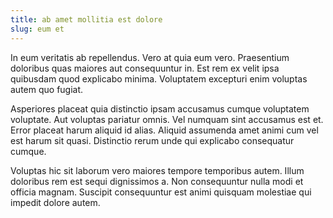 ```yaml
---
title: ab amet mollitia est dolore
slug: eum et
---
```


In eum veritatis ab repellendus. Vero at quia eum vero. Praesentium doloribus quas maiores aut consequuntur in. Est rem ex velit ipsa quibusdam quod explicabo minima. Voluptatem excepturi enim voluptas autem quo fugiat.

Asperiores placeat quia distinctio ipsam accusamus cumque voluptatem voluptate. Aut voluptas pariatur omnis. Vel numquam sint accusamus est et. Error placeat harum aliquid id alias. Aliquid assumenda amet animi cum vel est harum sit quasi. Distinctio rerum unde qui explicabo consequatur cumque.

Voluptas hic sit laborum vero maiores tempore temporibus autem. Illum doloribus rem est sequi dignissimos a. Non consequuntur nulla modi et officia magnam. Suscipit consequuntur est animi quisquam molestiae qui impedit dolore autem.
